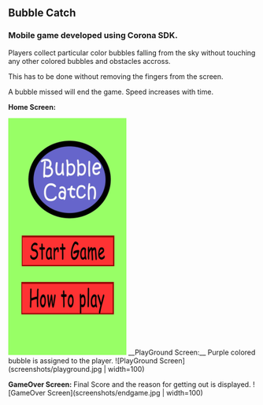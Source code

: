 ## Bubble Catch
### Mobile game developed using Corona SDK.
Players collect particular color bubbles falling from the sky without touching any other colored bubbles and obstacles accross. 

This has to be done without removing the fingers from the screen. 

A bubble missed will end the game. Speed increases with time.

__Home Screen:__

<img src="screenshots/welcome.jpg" height="480" width="240">
__PlayGround Screen:__
Purple colored bubble is assigned to the player.
![PlayGround Screen](screenshots/playground.jpg  | width=100)

__GameOver Screen:__
Final Score and the reason for getting out is displayed. 
![GameOver Screen](screenshots/endgame.jpg | width=100)
